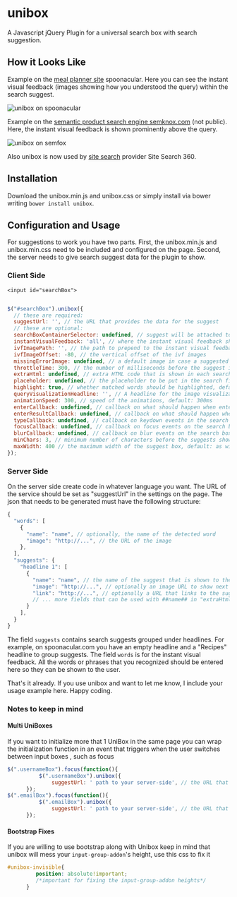 unibox
======

A Javascript jQuery Plugin for a universal search box with search suggestion.

## How it Looks Like

Example on the [meal planner site](https://spoonacular.com/meal-planner) spoonacular. Here you can see the instant visual feedback (images showing how you understood the query) within the search suggest.

![](https://github.com/ddsky/unibox/blob/master/img/unibox-on-spoonacular.png?raw=true "unibox on spoonacular")

Example on the [semantic product search engine semknox.com](http://semknox.com) (not public). Here, the instant visual feedback is shown prominently above the query.

![](https://github.com/ddsky/unibox/blob/master/img/unibox-on-semfox.png?raw=true "unibox on semfox")

Also unibox is now used by [site search](http://sitesearch360.com) provider Site Search 360.

## Installation

Download the unibox.min.js and unibox.css or simply install via bower writing `bower install unibox`.

## Configuration and Usage

For suggestions to work you have two parts. First, the unibox.min.js and unibox.min.css need to be included and configured on the page. Second, the server needs to give search suggest data for the plugin to show.

### Client Side

```
<input id="searchBox">
```

```javascript

$("#searchBox").unibox({
  // these are required:
  suggestUrl: '', // the URL that provides the data for the suggest
  // these are optional:
  searchBoxContainerSelector: undefined, // suggest will be attached to this container, by default it will be the parent of the search input (e.g. #searchBox)
  instantVisualFeedback: 'all', // where the instant visual feedback should be shown, 'top', 'bottom', 'all', or 'none', default: 'all'
  ivfImagePath: '', // the path to prepend to the instant visual feedback images
  ivfImageOffset: -80, // the vertical offset of the ivf images
  missingErrorImage: undefined, // a default image in case a suggested image was not found
  throttleTime: 300, // the number of milliseconds before the suggest is triggered after finished input, default: 300ms
  extraHtml: undefined, // extra HTML code that is shown in each search suggest
  placeholder: undefined, // the placeholder to be put in the search field
  highlight: true, // whether matched words should be highlighted, default: true
  queryVisualizationHeadline: '', // A headline for the image visualization, default: empty
  animationSpeed: 300, // speed of the animations, default: 300ms
  enterCallback: undefined, // callback on what should happen when enter is pressed while the focus is in the search field
  enterResultCallback: undefined, // callback on what should happen when enter is pressed while the focus is on one of the suggests, default: undefined, meaning the link will be followed
  typeCallback: undefined, // callback on keydown events in the search box
  focusCallback: undefined, // callback on focus events on the search box
  blurCallback: undefined, // callback on blur events on the search box
  minChars: 3, // minimum number of characters before the suggests shows, default: 3
  maxWidth: 400 // the maximum width of the suggest box, default: as wide as the input box
});
```

### Server Side

On the server side create code in whatever language you want. The URL of the service should be set as "suggestUrl" in the settings on the page. The json that needs to be generated must have the following structure:

```javascript
{
  "words": [
    {
      "name": "name", // optionally, the name of the detected word
      "image": "http://...", // the URL of the image
    },
  ],
  "suggests": {
    "headline 1": [
      {
        "name": "name", // the name of the suggest that is shown to the user
        "image": "http://...", // optionally an image URL to show next to the suggest
        "link": "http://...", // optionally a URL that links to the suggested page
        // ... more fields that can be used with ##name## in "extraHtml" templates
      }
    ],
  }
}
```
The field `suggests` contains search suggests grouped under headlines. For example, on spoonacular.com you have an empty headline and a "Recipes" headline to group suggests.
The field `words` is for the instant visual feedback. All the words or phrases that you recognized should be entered here so they can be shown to the user.

That's it already. If you use unibox and want to let me know, I include your usage example here. Happy coding.

### Notes to keep in mind
#### Multi UniBoxes
If you want to initialize more that 1 UniBox in the same page you can wrap the initialization function in an event that triggers when the user switches between input boxes , such as focus 
```javascript
$(".usernameBox").focus(function(){
          $(".usernameBox").unibox({
              suggestUrl: ' path to your server-side', // the URL that provides the data for the suggest
      });
$(".emailBox").focus(function(){
          $(".emailBox").unibox({
              suggestUrl: ' path to your server-side', // the URL that provides the data for the suggest
      });
```
#### Bootstrap Fixes
If you are willing to use bootstrap along with Unibox keep in mind that unibox will mess your `input-group-addon`'s height,
use this css to fix it
```css
#unibox-invisible{
         position: absolute!important;
         /*important for fixing the input-group-addon heights*/
      }
```
